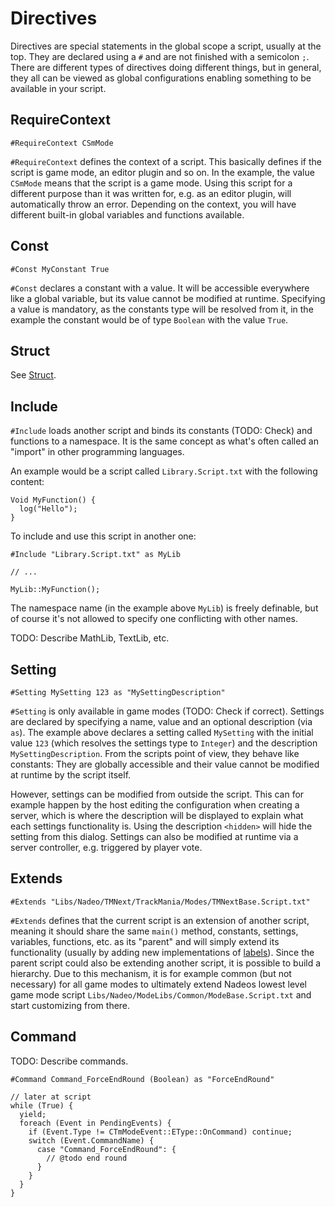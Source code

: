 # Directives
Directives are special statements in the global scope a script, usually at the top. They are declared using a `#` and are not finished with a semicolon `;`. There are different types of directives doing different things, but in general, they all can be viewed as global configurations enabling something to be available in your script.

## RequireContext

```ManiaScript
#RequireContext CSmMode
```

`#RequireContext` defines the context of a script. This basically defines if the script is game mode, an editor plugin and so on. In the example, the value `CSmMode` means that the script is a game mode. Using this script for a different purpose than it was written for, e.g. as an editor plugin, will automatically throw an error. Depending on the context, you will have different built-in global variables and functions available.

## Const

```ManiaScript
#Const MyConstant True
```

`#Const` declares a constant with a value. It will be accessible everywhere like a global variable, but its value cannot be modified at runtime. Specifying a value is mandatory, as the constants type will be resolved from it, in the example the constant would be of type `Boolean` with the value `True`.

## Struct

See [Struct](/basics/types.html#struct).

## Include
`#Include` loads another script and binds its constants (TODO: Check) and functions to a namespace. It is the same concept as what's often called an "import" in other programming languages.

An example would be a script called `Library.Script.txt` with the following content:

```ManiaScript
Void MyFunction() {
  log("Hello");
}
```

To include and use this script in another one:

```ManiaScript
#Include "Library.Script.txt" as MyLib

// ...

MyLib::MyFunction();
```

The namespace name (in the example above `MyLib`) is freely definable, but of course it's not allowed to specify one conflicting with other names.

TODO: Describe MathLib, TextLib, etc.

## Setting

```ManiaScript
#Setting MySetting 123 as "MySettingDescription"
```

`#Setting` is only available in game modes (TODO: Check if correct). Settings are declared by specifying a name, value and an optional description (via `as`). The example above declares a setting called `MySetting` with the initial value `123` (which resolves the settings type to `Integer`) and the description `MySettingDescription`. From the scripts point of view, they behave like constants: They are globally accessible and their value cannot be modified at runtime by the script itself.

However, settings can be modified from outside the script. This can for example happen by the host editing the configuration when creating a server, which is where the description will be displayed to explain what each settings functionality is. Using the description `<hidden>` will hide the setting from this dialog. Settings can also be modified at runtime via a server controller, e.g. triggered by player vote.

## Extends

```ManiaScript
#Extends "Libs/Nadeo/TMNext/TrackMania/Modes/TMNextBase.Script.txt"
```

`#Extends` defines that the current script is an extension of another script, meaning it should share the same `main()` method, constants, settings, variables, functions, etc. as its "parent" and will simply extend its functionality (usually by adding new implementations of [labels](/advanced/labels.html)). Since the parent script could also be extending another script, it is possible to build a hierarchy. Due to this mechanism, it is for example common (but not necessary) for all game modes to ultimately extend Nadeos lowest level game mode script `Libs/Nadeo/ModeLibs/Common/ModeBase.Script.txt` and start customizing from there.

## Command
TODO: Describe commands.

```ManiaScript
#Command Command_ForceEndRound (Boolean) as "ForceEndRound"

// later at script
while (True) {
  yield;
  foreach (Event in PendingEvents) {
    if (Event.Type != CTmModeEvent::EType::OnCommand) continue;
    switch (Event.CommandName) {
      case "Command_ForceEndRound": {
        // @todo end round
      }
    }
  }
}
```
